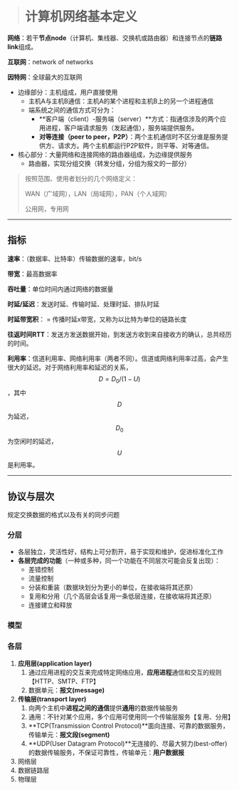 > # 计算机网络基本定义

**网络**：若干**节点node**（计算机、集线器、交换机或路由器）和连接节点的**链路link**组成。

**互联网**：network of networks

**因特网**：全球最大的互联网

* 边缘部分：主机组成，用户直接使用
  * 主机A与主机B通信：主机A的某个进程和主机B上的另一个进程通信
  * 端系统之间的通信方式可分为：
    * **客户端（client）-服务端（server）**方式：指通信涉及的两个应用进程，客户端请求服务（发起通信），服务端提供服务。
    * **对等连接（peer to peer，P2P）**：两个主机通信时不区分谁是服务提供方、请求方。两个主机都运行P2P软件，则平等、对等通信。
* 核心部分：大量网络和连接网络的路由器组成，为边缘提供服务
  * 路由器，实现分组交换（转发分组，分组为报文的一部分）

> 按照范围、使用者划分的几个网络定义：
>
> WAN（广域网），LAN（局域网），PAN（个人域网）
>
> 公用网，专用网

---

## 指标

**速率**：（数据率、比特率）传输数据的速率，bit/s

**带宽**：最高数据率

**吞吐量**：单位时间内通过网络的数据量

**时延/延迟**：发送时延、传输时延、处理时延、排队时延

**时延带宽积**： = 传播时延x带宽，又称为以比特为单位的链路长度

**往返时间RTT**：发送方发送数据开始，到发送方收到来自接收方的确认，总共经历的时间。

**利用率**：信道利用率、网络利用率（两者不同）。信道或网络利用率过高，会产生很大的延迟。对于网络利用率和延迟的关系，$$D=D_0/(1-U)$$，其中$$D$$为延迟，$$D_0$$为空闲时的延迟，$$U$$是利用率。

---

## 协议与层次

规定交换数据的格式以及有关的同步问题

### 分层

* 各层独立，灵活性好，结构上可分割开，易于实现和维护，促进标准化工作
* **各层完成的功能**（一种或多种，同一个功能在不同层次可能会反复出现）：
  * 差错控制
  * 流量控制
  * 分装和重装（数据块划分为更小的单位，在接收端将其还原）
  * 复用和分用（几个高层会话复用一条低层连接，在接收端将其还原）
  * 连接建立和释放

### 模型

### 各层

1. **应用层\(application layer\)**
   1. 通过应用进程的交互来完成特定网络应用，**应用进程**通信和交互的规则【HTTP、SMTP、FTP】
   2. 数据单元：**报文\(message\)**
2. **传输层\(transport layer\)**
   1. 向两个主机中**进程之间的通信**提供**通用**的数据传输服务
   2. 通用：不针对某个应用，多个应用可使用同一个传输层服务【复用、分用】
   3. **TCP\(Transmission Control Protocol\)**面向连接、可靠的数据服务，传输单元：**报文段\(segment\)**
   4. **UDP\(User Datagram Protocol\)**无连接的、尽最大努力\(best-offer\)的数据传输服务，不保证可靠性，传输单元：**用户数据报**
3. 网络层
4. 数据链路层
5. 物理层



